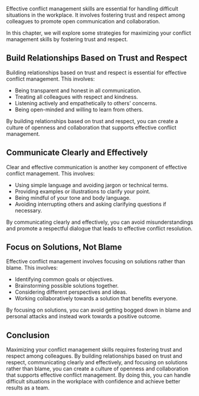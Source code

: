 
Effective conflict management skills are essential for handling difficult situations in the workplace. It involves fostering trust and respect among colleagues to promote open communication and collaboration.

In this chapter, we will explore some strategies for maximizing your conflict management skills by fostering trust and respect.

Build Relationships Based on Trust and Respect
----------------------------------------------

Building relationships based on trust and respect is essential for effective conflict management. This involves:

* Being transparent and honest in all communication.
* Treating all colleagues with respect and kindness.
* Listening actively and empathetically to others' concerns.
* Being open-minded and willing to learn from others.

By building relationships based on trust and respect, you can create a culture of openness and collaboration that supports effective conflict management.

Communicate Clearly and Effectively
-----------------------------------

Clear and effective communication is another key component of effective conflict management. This involves:

* Using simple language and avoiding jargon or technical terms.
* Providing examples or illustrations to clarify your point.
* Being mindful of your tone and body language.
* Avoiding interrupting others and asking clarifying questions if necessary.

By communicating clearly and effectively, you can avoid misunderstandings and promote a respectful dialogue that leads to effective conflict resolution.

Focus on Solutions, Not Blame
-----------------------------

Effective conflict management involves focusing on solutions rather than blame. This involves:

* Identifying common goals or objectives.
* Brainstorming possible solutions together.
* Considering different perspectives and ideas.
* Working collaboratively towards a solution that benefits everyone.

By focusing on solutions, you can avoid getting bogged down in blame and personal attacks and instead work towards a positive outcome.

Conclusion
----------

Maximizing your conflict management skills requires fostering trust and respect among colleagues. By building relationships based on trust and respect, communicating clearly and effectively, and focusing on solutions rather than blame, you can create a culture of openness and collaboration that supports effective conflict management. By doing this, you can handle difficult situations in the workplace with confidence and achieve better results as a team.

